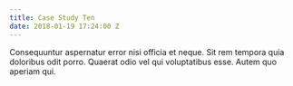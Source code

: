```yaml
---
title: Case Study Ten
date: 2018-01-19 17:24:00 Z
---
```


Consequuntur aspernatur error nisi officia et neque. Sit rem tempora quia doloribus odit porro. Quaerat odio vel qui voluptatibus esse. Autem quo aperiam qui.
